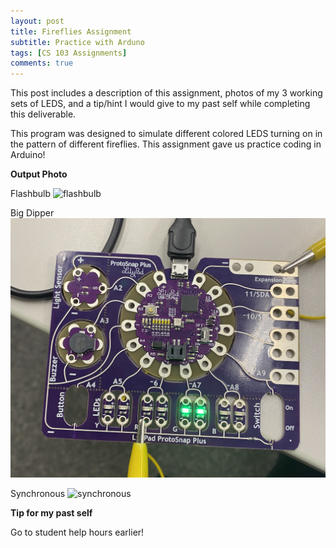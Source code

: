 ```yaml
---
layout: post
title: Fireflies Assignment 
subtitle: Practice with Arduno
tags: [CS 103 Assignments]
comments: true
---
```


This post includes a description of this assignment, photos of my 3 working sets of LEDS, and a tip/hint I would give to my past self while completing this deliverable. 
 
This program was designed to simulate different colored LEDS turning on in the pattern of different fireflies. This assignment gave us practice coding in Arduino!  

**Output Photo**

Flashbulb 
![flashbulb]()

Big Dipper
![bigdipper](https://github.com/iangdp/iangdp.github.io/blob/master/assets/img/Screen%20Shot%202023-03-13%20at%208.11.24%20PM.png?raw=true)

Synchronous
![synchronous]()

**Tip for my past self**

Go to student help hours earlier! 

